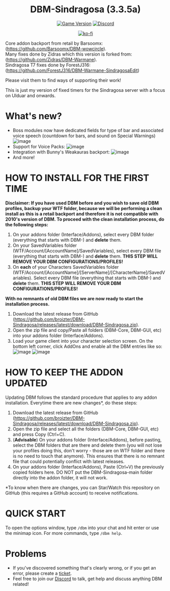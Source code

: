 <div align="center">

# DBM-Sindragosa (3.3.5a)
  
[![Game Version](https://img.shields.io/badge/wow-3.3.5-blue.svg)](https://github.com/broizter/DBM-Sindragosa)
[![Discord](https://img.shields.io/discord/940612401651388446?color=%237289da&label=%20&logo=Discord&logoColor=white&style=flat-square)](https://discord.gg/kmwQydTSC4)
  
[![ko-fi](https://ko-fi.com/img/githubbutton_sm.svg)](https://ko-fi.com/Y8Y3ALGE3)
  
</div>

Core addon backport from retail by Barsoomx: (https://github.com/Barsoomx/DBM-wowcircle).  
Many fixes done by Zidras which this version is forked from: (https://github.com/Zidras/DBM-Warmane).  
Sindragosa T7 fixes done by ForestJ316: (https://github.com/ForestJ316/DBM-Warmane-SindragosaEdit)

Please visit them to find ways of supporting their work!

This is just my version of fixed timers for the Sindragosa server with a focus on Ulduar and onwards.

# What's new?
- Boss modules now have dedicated fields for type of bar and associated voice speech (countdown for bars, and sound on Special Warnings)
![image](https://user-images.githubusercontent.com/10605951/120121605-44e74c00-c19c-11eb-809b-7ceaee2336c8.png)
- Support for Voice Packs:
![image](https://user-images.githubusercontent.com/10605951/120121681-bf17d080-c19c-11eb-9c5c-77e131e92c14.png)
- Integration with Bunny's Weakauras backport:
![image](https://user-images.githubusercontent.com/10605951/130357929-c8cb1cb7-e5ff-40bf-a36f-2587d966bca5.png)
- And more!

# HOW TO INSTALL FOR THE FIRST TIME
**Disclaimer: If you have used DBM before and you wish to save old DBM profiles, backup your WTF folder, because we will be performing a clean install as this is a retail backport and therefore it is not compatible with 2010's version of DBM. To proceed with the clean installation process, do the following steps:**

1. On your addons folder (Interface/Addons), select every DBM folder (everything that starts with DBM-) and **delete** them.
2. On your SavedVariables folder (WTF/Account/[AccountName]/SavedVariables), select every DBM file (everything that starts with DBM-) and **delete** them. **THIS STEP WILL REMOVE YOUR DBM CONFIGURATIONS/PROFILES!**
3. On **each** of your Characters SavedVariables folder (WTF/Account/[AccountName]/[ServerName]/[CharacterName]/SavedVariables). Select every DBM file (everything that starts with DBM-) and **delete** them. **THIS STEP WILL REMOVE YOUR DBM CONFIGURATIONS/PROFILES!**

**With no remnants of old DBM files we are now ready to start the installation process.**

1. Download the latest release from GitHub (https://github.com/broizter/DBM-Sindragosa/releases/latest/download/DBM-Sindragosa.zip).
2. Open the zip file and copy/Paste all folders (DBM-Core, DBM-GUI, etc) into your addons folder (Interface/Addons).
3. Load your game client into your character selection screen. On the bottom left corner, click AddOns and enable all the DBM entries like so:
![image](https://user-images.githubusercontent.com/10605951/127546459-1dd1eb99-8360-40c2-9ffa-093e365cd01b.png)
![image](https://user-images.githubusercontent.com/10605951/127546757-e086103a-34bd-48c5-8555-a734031e1ecc.png)

# HOW TO KEEP THE ADDON UPDATED
Updating DBM follows the standard procedure that applies to any addon installation. Everytime there are new changes*, do these steps:
1. Download the latest release from GitHub (https://github.com/broizter/DBM-Sindragosa/releases/latest/download/DBM-Sindragosa.zip).
2. Open the zip file and select all the folders (DBM-Core, DBM-GUI, etc) and press Copy (Ctrl+C).
3. (**Advisable**) On your addons folder (Interface/Addons), before pasting, select the DBM folders that are there and delete them (you will not lose your profiles doing this, don't worry - those are on WTF folder and there is no need to touch that anymore). This ensures that there is no remnant file that could potentially conflict with latest releases.
4. On your addons folder (Interface/Addons), Paste (Ctrl+V) the previously copied folders here. DO NOT put the DBM-Sindragosa-main folder directly into the addon folder, it will not work.

*To know when there are changes, you can Star/Watch this repository on GitHub (this requires a GitHub account) to receive notifications.

# QUICK START
To open the options window, type `/dbm` into your chat and hit enter or use the minimap icon. For more commands, type `/dbm help`.

# Problems
* If you've discovered something that's clearly wrong, or if you get an error, please create a [ticket](https://github.com/broizter/DBM-Sindragosa/issues).
* Feel free to join our [Discord](https://discord.gg/kmwQydTSC4) to talk, get help and discuss anything DBM related!
